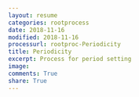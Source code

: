 ```yaml
---
layout: resume
categories: rootprocess
date: 2018-11-16
modified: 2018-11-16
processurl: rootproc-Periodicity
title: Periodicity
excerpt: Process for period setting
image: 
comments: True
share: True
---
```

